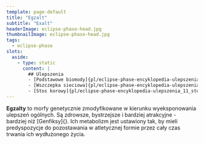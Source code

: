 ```yaml
---
template: page-default
title: "Egzalt"
subtitle: "Exalt"
headerImage: eclipse-phase-head.jpg
thumbnailImage: eclipse-phase-head.jpg
tags:
  - eclipse-phase
slots:
  aside:
    - type: static
      content: |
        ## Ulepszenia
        - [Podstawowe biomody]{pl/eclipse-phase-encyklopedia-ulepszenia_7_podstawowe-biomody}
        - [Wszczepka sieciowa]{pl/eclipse-phase-encyklopedia-ulepszenia_10_wszczepka}
        - [Stos korowy]{pl/eclipse-phase-encyklopedia-ulepszenia_11_stos-korowy}
---
```

**Egzalty** to morfy genetycznie zmodyfikowane w kierunku wyeksponowania ulepszeń ogólnych. Są zdrowsze, bystrzejsze i bardziej atrakcyjne - bardziej niż [Genfiksy]{}. Ich metabolizm jest ustawiony tak, by mieli predyspozycje do pozostawania w atletycznej formie przez cały czas trwania ich wydłużonego życia.

